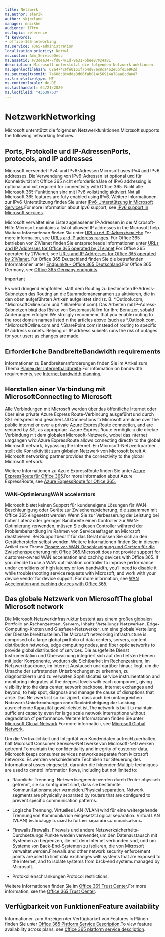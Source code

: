 ```yaml
---
title: Netzwerk
ms.author: sharik
author: skjerland
manager: mnirkhe
audience: ITPro
ms.topic: reference
f1_keywords:
- office-365-networking
ms.service: o365-administration
localization_priority: Normal
ms.custom: Adm_ServiceDesc
ms.assetid: 073dea34-7fd8-4c1d-9a31-6bee87924a81
description: Microsoft unterstützt die folgenden Netzwerkfunktionen.
ms.openlocfilehash: 62a474c9fe0161f7b4d876d8ca462e6bfe5e962d
ms.sourcegitcommit: 7a68dc894dde0d06fab014c56914a78aa8cda847
ms.translationtype: MT
ms.contentlocale: de-DE
ms.lasthandoff: 04/21/2020
ms.locfileid: "43639763"
---
```

# <a name="networking"></a><span data-ttu-id="bed68-103">Netzwerk</span><span class="sxs-lookup"><span data-stu-id="bed68-103">Networking</span></span>

<span data-ttu-id="bed68-104">Microsoft unterstützt die folgenden Netzwerkfunktionen.</span><span class="sxs-lookup"><span data-stu-id="bed68-104">Microsoft supports the following networking features.</span></span>
  
## <a name="ports-protocols-and-ip-addresses"></a><span data-ttu-id="bed68-105">Ports, Protokolle und IP-Adressen</span><span class="sxs-lookup"><span data-stu-id="bed68-105">Ports, protocols, and IP addresses</span></span>

<span data-ttu-id="bed68-106">Microsoft verwendet IPv4-und IPv6-Adressen.</span><span class="sxs-lookup"><span data-stu-id="bed68-106">Microsoft uses IPv4 and IPv6 addresses.</span></span> <span data-ttu-id="bed68-107">Die Verwendung von IPv6-Adressen ist optional und für Konnektivität mit Office 365 nicht erforderlich.</span><span class="sxs-lookup"><span data-stu-id="bed68-107">Use of IPv6 addressing is optional and not required for connectivity with Office 365.</span></span> <span data-ttu-id="bed68-108">Nicht alle Microsoft 365-Funktionen sind mit IPv6 vollständig aktiviert.</span><span class="sxs-lookup"><span data-stu-id="bed68-108">Not all Microsoft 365 features are fully enabled using IPv6.</span></span> <span data-ttu-id="bed68-109">Weitere Informationen zur IPv6-Unterstützung finden Sie unter [IPv6-Unterstützung in Microsoft Services](https://docs.microsoft.com/office365/enterprise/ipv6-support).</span><span class="sxs-lookup"><span data-stu-id="bed68-109">For more information about Ipv6 support, see [IPv6 support in Microsoft services](https://docs.microsoft.com/office365/enterprise/ipv6-support).</span></span>
  
<span data-ttu-id="bed68-110">Microsoft verwaltet eine Liste zugelassener IP-Adressen in der Microsoft-Hilfe.</span><span class="sxs-lookup"><span data-stu-id="bed68-110">Microsoft maintains a list of allowed IP addresses in the Microsoft help.</span></span> <span data-ttu-id="bed68-111">Weitere Informationen finden Sie unter [URLs und IP-Adressbereiche](https://docs.microsoft.com/office365/enterprise/urls-and-ip-address-ranges).</span><span class="sxs-lookup"><span data-stu-id="bed68-111">For more information, see [URLs and IP address ranges](https://docs.microsoft.com/office365/enterprise/urls-and-ip-address-ranges).</span></span> <span data-ttu-id="bed68-112">Für Office 365 betrieben von 21Vianet finden Sie entsprechende Informationen unter [URLs and IP Addresses for Office 365 operated by 21Vianet](https://docs.microsoft.com/office365/enterprise/managing-office-365-endpoints).</span><span class="sxs-lookup"><span data-stu-id="bed68-112">For Office 365 operated by 21Vianet, see [URLs and IP Addresses for Office 365 operated by 21Vianet](https://docs.microsoft.com/office365/enterprise/managing-office-365-endpoints).</span></span> <span data-ttu-id="bed68-113">Für Office 365 Deutschland finden Sie die betreffenden Informationen unter [Endpunkte - Office 365 Deutschland](https://support.office.com/article/Office-365-Germany-endpoints-8a113a50-0071-4155-bb8e-eba5a8dbd4c8).</span><span class="sxs-lookup"><span data-stu-id="bed68-113">For Office 365 Germany, see [Office 365 Germany endpoints](https://support.office.com/article/Office-365-Germany-endpoints-8a113a50-0071-4155-bb8e-eba5a8dbd4c8).</span></span>
  
> [!IMPORTANT]
> <span data-ttu-id="bed68-p103">Es wird dringend empfohlen, statt dem Routing zu bestimmten IP-Adress-Subnetzen das Routing an die Stammdomänennamen zu aktivieren, die in den oben aufgeführten Artikeln aufgelistet sind (z. B. \*.Outlook.com, \*.MicrosoftOnline.com und \*.SharePoint.com). Das Arbeiten mit IP-Adress-Subnetzen birgt das Risiko von Systemausfällen für Ihre Benutzer, sobald Änderungen erfolgen.</span><span class="sxs-lookup"><span data-stu-id="bed68-p103">We strongly recommend that you enable routing to the root domain names listed in the articles above (such as \*.Outlook.com, \*.MicrosoftOnline.com and \*.SharePoint.com) instead of routing to specific IP address subnets. Relying on IP address subnets runs the risk of outages for your users as changes are made.</span></span> 
  
## <a name="bandwidth-requirements"></a><span data-ttu-id="bed68-116">Erforderliche Bandbreite</span><span class="sxs-lookup"><span data-stu-id="bed68-116">Bandwidth requirements</span></span>

<span data-ttu-id="bed68-117">Informationen zu Bandbreitenanforderungen finden Sie im Artikel zum Thema [Planen der Internetbandbreite](https://docs.microsoft.com/office365/enterprise/network-planning-and-performance).</span><span class="sxs-lookup"><span data-stu-id="bed68-117">For information on bandwidth requirements, see [Internet bandwidth planning](https://docs.microsoft.com/office365/enterprise/network-planning-and-performance).</span></span>
  
## <a name="connecting-to-microsoft"></a><span data-ttu-id="bed68-118">Herstellen einer Verbindung mit Microsoft</span><span class="sxs-lookup"><span data-stu-id="bed68-118">Connecting to Microsoft</span></span>

<span data-ttu-id="bed68-119">Alle Verbindungen mit Microsoft werden über das öffentliche Internet oder über eine private Azure Express Route-Verbindung ausgeführt und durch SSL entsprechend gesichert.</span><span class="sxs-lookup"><span data-stu-id="bed68-119">All Connections to Microsoft are done over the public internet or over a private Azure ExpressRoute connection, and are secured by SSL as appropriate.</span></span> <span data-ttu-id="bed68-120">Azure Express Route ermöglicht die direkte Verbindung mit dem globalen Microsoft-Netzwerk, wobei das Internet umgangen wird.</span><span class="sxs-lookup"><span data-stu-id="bed68-120">Azure ExpressRoute allows connecting directly to the global Microsoft network, bypassing the internet.</span></span> <span data-ttu-id="bed68-121">Ein Microsoft-Netzwerkpartner stellt die Konnektivität zum globalen Netzwerk von Microsoft bereit.</span><span class="sxs-lookup"><span data-stu-id="bed68-121">A Microsoft networking partner provides the connectivity to the global Microsoft network.</span></span>
  
<span data-ttu-id="bed68-122">Weitere Informationen zu Azure ExpressRoute finden Sie unter [Azure ExpressRoute für Office 365](https://aka.ms/expressrouteoffice365).</span><span class="sxs-lookup"><span data-stu-id="bed68-122">For more information about Azure ExpressRoute, see [Azure ExpressRoute for Office 365.](https://aka.ms/expressrouteoffice365)</span></span>
  
### <a name="wan-accelerators"></a><span data-ttu-id="bed68-123">WAN-Optimierung</span><span class="sxs-lookup"><span data-stu-id="bed68-123">WAN accelerators</span></span>

<span data-ttu-id="bed68-p105">Microsoft bietet keinen Support für kundeneigene Lösungen für WAN-Beschleunigung oder Geräte zur Zwischenspeicherung, die zusammen mit Office 365 eingesetzt werden. Wenn Sie zur Verbesserung der Leistung bei hoher Latenz oder geringer Bandbreite einen Controller zur WAN-Optimierung verwenden, müssen Sie diesen Controller während der Problembehandlung im Rahmen von Serviceanfragen an Microsoft deaktivieren. Bei Supportbedarf für das Gerät müssen Sie sich an den Gerätehersteller selbst wenden. Weitere Informationen finden Sie in diesem Artikel zum Thema [Einsatz von WAN-Beschleunigung und Geräten für die Zwischenspeicherung mit Office 365](https://support.microsoft.com/help/2690045/using-third-party-network-devices-or-solutions-with-office-365).</span><span class="sxs-lookup"><span data-stu-id="bed68-p105">Microsoft does not provide support for customer-owned WAN acceleration and caching devices with Office 365. If you decide to use a WAN optimization controller to improve performance under conditions of high latency or low bandwidth, you'll need to disable it while troubleshooting service requests with Microsoft, and work with your device vendor for device support. For more information, see [WAN Acceleration and caching devices with Office 365](https://support.microsoft.com/help/2690045/using-third-party-network-devices-or-solutions-with-office-365).</span></span>
  
## <a name="the-global-microsoft-network"></a><span data-ttu-id="bed68-127">Das globale Netzwerk von Microsoft</span><span class="sxs-lookup"><span data-stu-id="bed68-127">The global Microsoft network</span></span>

<span data-ttu-id="bed68-128">Die Microsoft-Netzwerkinfrastruktur besteht aus einem großen globalen Portfolio an Rechenzentren, Servern, Inhalts Verteilungs Netzwerken, Edge-Computing-Knoten und Glasfaser-Netzwerken, um eine globale Verteilung der Dienste bereitzustellen.</span><span class="sxs-lookup"><span data-stu-id="bed68-128">The Microsoft networking infrastructure is comprised of a large global portfolio of data centers, servers, content distribution networks, edge computing nodes, and fiber optic networks to provide global distribution of services.</span></span> <span data-ttu-id="bed68-129">Die ausgefeilte Dienst Instrumentation und Überwachung integriert sich auf den tiefsten Ebenen mit jeder Komponente, wodurch die Sichtbarkeit im Rechenzentrum, im Netzwerkbackbone, im Internet Austausch und darüber hinaus liegt, um die Ursache der auftretenden Unterbrechungen zu erkennen, zu diagnostizieren und zu verwalten.</span><span class="sxs-lookup"><span data-stu-id="bed68-129">Sophisticated service instrumentation and monitoring integrates at the deepest levels with each component, giving visibility into the data center, network backbone, internet exchanges and beyond, to help spot, diagnose and manage the cause of disruptions that arise.</span></span> <span data-ttu-id="bed68-130">Das Netzwerk ist so konzipiert, dass auch bei umfangreichen Netzwerk Unterbrechungen ohne Beeinträchtigung der Leistung ausreichende Kapazität gewährleistet ist.</span><span class="sxs-lookup"><span data-stu-id="bed68-130">The network is built to maintain sufficient capacity even for large scale network interruptions without degradation of performance.</span></span> <span data-ttu-id="bed68-131">Weitere Informationen finden Sie unter [Microsoft Global Network](https://docs.microsoft.com/azure/networking/microsoft-global-network).</span><span class="sxs-lookup"><span data-stu-id="bed68-131">For more information, see [Microsoft Global Network](https://docs.microsoft.com/azure/networking/microsoft-global-network).</span></span> 
  
<span data-ttu-id="bed68-132">Um die Vertraulichkeit und Integrität von Kundendaten aufrechtzuerhalten, hält Microsoft Consumer Services-Netzwerke von Microsoft-Netzwerken getrennt.</span><span class="sxs-lookup"><span data-stu-id="bed68-132">To maintain the confidentiality and integrity of customer data, Microsoft keeps consumer services networks separate from Microsoft networks.</span></span> <span data-ttu-id="bed68-133">Es werden verschiedenste Techniken zur Steuerung des Informationsflusses eingesetzt, darunter die folgenden:</span><span class="sxs-lookup"><span data-stu-id="bed68-133">Multiple techniques are used to control information flows, including but not limited to:</span></span>
  
- <span data-ttu-id="bed68-p108">Räumliche Trennung. Netzwerksegmente werden durch Router physisch getrennt, die so konfiguriert sind, dass sie bestimmte Kommunikationsmuster vermeiden.</span><span class="sxs-lookup"><span data-stu-id="bed68-p108">Physical separation. Network segments are physically separated by routers that are configured to prevent specific communication patterns.</span></span>
    
- <span data-ttu-id="bed68-p109">Logische Trennung. Virtuelles LAN (VLAN) wird für eine weitergehende Trennung von Kommunikation eingesetzt.</span><span class="sxs-lookup"><span data-stu-id="bed68-p109">Logical separation. Virtual LAN (VLAN) technology is used to further separate communications.</span></span>
    
- <span data-ttu-id="bed68-138">Firewalls.</span><span class="sxs-lookup"><span data-stu-id="bed68-138">Firewalls.</span></span> <span data-ttu-id="bed68-139">Firewalls und andere Netzwerksicherheits-Durchsetzungs Punkte werden verwendet, um den Datenaustausch mit Systemen zu begrenzen, die mit dem Internet verbunden sind, und um Systeme von Back-End-Systemen zu isolieren, die von Microsoft verwaltet werden.</span><span class="sxs-lookup"><span data-stu-id="bed68-139">Firewalls and other network security enforcement points are used to limit data exchanges with systems that are exposed to the internet, and to isolate systems from back-end systems managed by Microsoft.</span></span> 
    
- <span data-ttu-id="bed68-140">Protokolleinschränkungen.</span><span class="sxs-lookup"><span data-stu-id="bed68-140">Protocol restrictions.</span></span>
    
<span data-ttu-id="bed68-141">Weitere Informationen finden Sie im [Office 365 Trust Center](https://www.microsoft.com/trust-center).</span><span class="sxs-lookup"><span data-stu-id="bed68-141">For more information, see the [Office 365 Trust Center](https://www.microsoft.com/trust-center).</span></span> 
  
## <a name="feature-availability"></a><span data-ttu-id="bed68-142">Verfügbarkeit von Funktionen</span><span class="sxs-lookup"><span data-stu-id="bed68-142">Feature availability</span></span>

<span data-ttu-id="bed68-143">Informationen zum Anzeigen der Verfügbarkeit von Features in Plänen finden Sie unter [Office 365 Platform Service Description](office-365-platform-service-description.md).</span><span class="sxs-lookup"><span data-stu-id="bed68-143">To view feature availability across plans, see [Office 365 platform service description](office-365-platform-service-description.md).</span></span>
  

